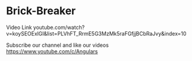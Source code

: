 # Brick-Breaker

Video Link  youtube.com/watch?v=koySEOExlGI&list=PLVhFT_RrmE5G3MzMk5raFGfjjBCbRaJvy&index=10

Subscribe our channel and like our videos https://www.youtube.com/c/Angulars
